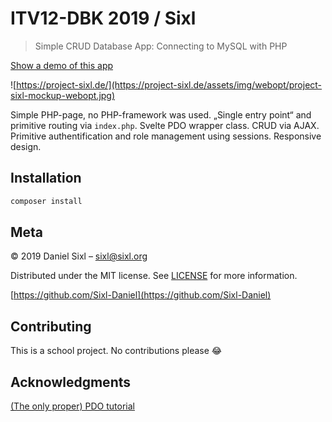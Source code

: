 # ITV12-DBK 2019 / Sixl
> Simple CRUD Database App: Connecting to MySQL with PHP

[Show a demo of this app](https://project-sixl.de/)

![https://project-sixl.de/](https://project-sixl.de/assets/img/webopt/project-sixl-mockup-webopt.jpg)

Simple PHP-page, no PHP-framework was used. „Single entry point“ and primitive routing via `index.php`. Svelte PDO wrapper class. CRUD via AJAX. Primitive authen­tification and role management using sessions. Responsive design.

## Installation

```sh
composer install
```

## Meta

© 2019 Daniel Sixl – [sixl@sixl.org](mailto:sixl@sixl.org)

Distributed under the MIT license. See [LICENSE](./LICENCE) for more information.

[https://github.com/Sixl-Daniel](https://github.com/Sixl-Daniel)

## Contributing

This is a school project. No contributions please 😂

## Acknowledgments

[(The only proper) PDO tutorial](https://phpdelusions.net/pdo)
